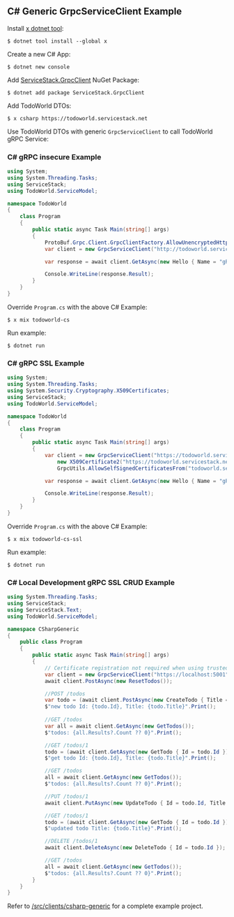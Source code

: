 
## C# Generic GrpcServiceClient Example

Install [x dotnet tool](https://docs.servicestack.net/dotnet-tool):
    
    $ dotnet tool install --global x 

Create a new C# App:

    $ dotnet new console

Add [ServiceStack.GrpcClient](https://www.nuget.org/packages/ServiceStack.GrpcClient) NuGet Package:

    $ dotnet add package ServiceStack.GrpcClient

Add TodoWorld DTOs:

    $ x csharp https://todoworld.servicestack.net
    
Use TodoWorld DTOs with generic `GrpcServiceClient` to call TodoWorld gRPC Service:

### C# gRPC insecure Example

```csharp
using System;
using System.Threading.Tasks;
using ServiceStack;
using TodoWorld.ServiceModel;

namespace TodoWorld
{
    class Program
    {
        public static async Task Main(string[] args)
        {
            ProtoBuf.Grpc.Client.GrpcClientFactory.AllowUnencryptedHttp2 = true;
            var client = new GrpcServiceClient("http://todoworld.servicestack.net:5054");

            var response = await client.GetAsync(new Hello { Name = "gRPC C#" });

            Console.WriteLine(response.Result);
        }
    }
}
```

Override `Program.cs` with the above C# Example: 

    $ x mix todoworld-cs

Run example:

    $ dotnet run

### C# gRPC SSL Example

```csharp
using System;
using System.Threading.Tasks;
using System.Security.Cryptography.X509Certificates;
using ServiceStack;
using TodoWorld.ServiceModel;

namespace TodoWorld
{
    class Program
    {
        public static async Task Main(string[] args)
        {
            var client = new GrpcServiceClient("https://todoworld.servicestack.net:50051", 
                new X509Certificate2("https://todoworld.servicestack.net/grpc.crt".GetBytesFromUrl()), 
                GrpcUtils.AllowSelfSignedCertificatesFrom("todoworld.servicestack.net"));

            var response = await client.GetAsync(new Hello { Name = "gRPC C#" });

            Console.WriteLine(response.Result);
        }
    }
}
```

Override `Program.cs` with the above C# Example: 

    $ x mix todoworld-cs-ssl

Run example:

    $ dotnet run

### C# Local Development gRPC SSL CRUD Example

```csharp
using System.Threading.Tasks;
using ServiceStack;
using ServiceStack.Text;
using TodoWorld.ServiceModel;

namespace CSharpGeneric
{
    public class Program
    {
        public static async Task Main(string[] args)
        {
            // Certificate registration not required when using trusted local development certificate  
            var client = new GrpcServiceClient("https://localhost:5001");
            await client.PostAsync(new ResetTodos());

            //POST /todos
            var todo = (await client.PostAsync(new CreateTodo { Title = "ServiceStack" })).Result;
            $"new todo Id: {todo.Id}, Title: {todo.Title}".Print();
            
            //GET /todos
            var all = await client.GetAsync(new GetTodos());
            $"todos: {all.Results?.Count ?? 0}".Print();

            //GET /todos/1
            todo = (await client.GetAsync(new GetTodo { Id = todo.Id })).Result;
            $"get todo Id: {todo.Id}, Title: {todo.Title}".Print();

            //GET /todos
            all = await client.GetAsync(new GetTodos());
            $"todos: {all.Results?.Count ?? 0}".Print();

            //PUT /todos/1
            await client.PutAsync(new UpdateTodo { Id = todo.Id, Title = "gRPC" });

            //GET /todos/1
            todo = (await client.GetAsync(new GetTodo { Id = todo.Id })).Result;
            $"updated todo Title: {todo.Title}".Print();

            //DELETE /todos/1
            await client.DeleteAsync(new DeleteTodo { Id = todo.Id });

            //GET /todos
            all = await client.GetAsync(new GetTodos());
            $"todos: {all.Results?.Count ?? 0}".Print();
        }
    }
}
```

Refer to [/src/clients/csharp-generic](https://github.com/NetCoreApps/todo-world/tree/master/src/clients/csharp-generic)
for a complete example project.

